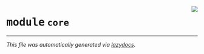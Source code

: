 <!-- markdownlint-disable -->

<a href="https://github.com/tjyuyao/ice-learn/blob/main/ice/core/__init__.py"><img align="right" style="float:right;" src="https://img.shields.io/badge/-source-cccccc?style=flat-square"></a>

# <kbd>module</kbd> `core`








---

_This file was automatically generated via [lazydocs](https://github.com/ml-tooling/lazydocs)._
